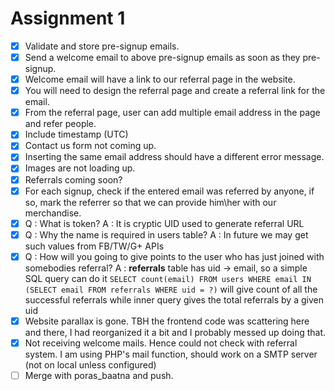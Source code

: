 Assignment 1
============
- [x] Validate and store pre-signup emails.
- [x] Send a welcome email to above pre-signup emails as soon as they pre-signup.
- [x] Welcome email will have a link to our referral page in the website.
- [x] You will need to design the referral page and create a referral link for the email.
- [x] From the referral page, user can add multiple email address in the page and refer people. 
- [x] Include timestamp (UTC)
- [x] Contact us form not coming up.
- [x] Inserting the same email address should have a different error message.
- [x] Images are not loading up.
- [x] Referrals coming soon?
- [x] For each signup, check if the entered email was referred by anyone, if so, mark the referrer so that we can provide him\her with our merchandise.
- [x] Q : What is token? 
      A : It is cryptic UID used to generate referral URL
- [x] Q : Why the name is required in users table? 
      A : In future we may get such values from FB/TW/G+ APIs
- [x] Q : How will you going to give points to the user who has just joined with somebodies referral? 
      A : __referrals__ table has uid -> email, so a simple SQL query can do it
          `SELECT count(email) FROM users WHERE email IN (SELECT email FROM referrals WHERE uid = ?)`
          will give count of all the successful referrals while inner query gives the total referrals by a given uid
- [x] Website parallax is gone. TBH the frontend code was scattering here and there, I had reorganized it a bit and I probably messed up doing that.
- [x] Not receiving welcome mails. Hence could not check with referral system. I am using PHP's mail function, should work on a SMTP server (not on local unless configured)
- [ ] Merge with poras_baatna and push.
